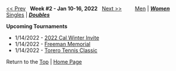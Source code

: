 <a name="top"></a>[<< Prev](women_doubles_2145.md) &nbsp; **Week #2 - Jan 10-16, 2022** &nbsp; [Next >>](women_doubles_2203.md) &nbsp;&nbsp;&nbsp;&nbsp;&nbsp;&nbsp;&nbsp; [Men](./men_doubles_2202.md) &#124; [***Women***](./women_doubles_2202.md) &nbsp;&nbsp;&nbsp;&nbsp;&nbsp; [Singles](./women_singles_2202.md) &#124; [***Doubles***](./women_doubles_2202.md)

**Upcoming Tournaments**  
- 1/14/2022 - <a href="https://colleges.wearecollegetennis.com/competitions/UnivOfCaliforniaBerkeleyW/Tournaments/Overview/7B98BDE4-0E3A-4B19-924D-9A2B62E15408" target="_blank">2022 Cal Winter Invite</a>  
- 1/14/2022 - <a href="https://colleges.wearecollegetennis.com/competitions/UnivOfNevadaLasVegasW/Tournaments/Overview/30D9E7F7-E3D2-4E97-BB9B-E0C931CA3C7A" target="_blank">Freeman Memorial</a>  
- 1/14/2022 - <a href="https://colleges.wearecollegetennis.com/competitions/UniversityOfSanDiegoW/Tournaments/Overview/0D5751A9-39D6-408F-82DA-66DF5EDC74EE" target="_blank">Torero Tennis Classic</a>  

Return to the [Top](./women_doubles_2202.md) &#124; [Home Page](../../index.md)